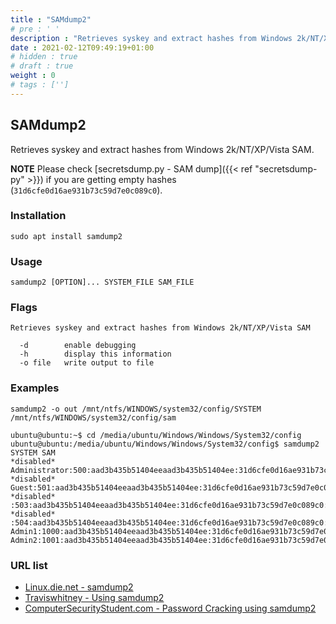 ```yaml
---
title : "SAMdump2"
# pre : ' '
description : "Retrieves syskey and extract hashes from Windows 2k/NT/XP/Vista SAM."
date : 2021-02-12T09:49:19+01:00
# hidden : true
# draft : true
weight : 0
# tags : ['']
---
```


## SAMdump2

Retrieves syskey and extract hashes from Windows 2k/NT/XP/Vista SAM.

**NOTE** Please check [secretsdump.py - SAM dump]({{< ref "secretsdump-py" >}}) if you are getting empty hashes (`31d6cfe0d16ae931b73c59d7e0c089c0`).

### Installation

```plain
sudo apt install samdump2
```

### Usage

```plain
samdump2 [OPTION]... SYSTEM_FILE SAM_FILE
```

### Flags

```plain
Retrieves syskey and extract hashes from Windows 2k/NT/XP/Vista SAM

  -d        enable debugging
  -h        display this information
  -o file   write output to file
```

### Examples

```plain
samdump2 -o out /mnt/ntfs/WINDOWS/system32/config/SYSTEM /mnt/ntfs/WINDOWS/system32/config/sam
```

```plain
ubuntu@ubuntu:~$ cd /media/ubuntu/Windows/Windows/System32/config
ubuntu@ubuntu:/media/ubuntu/Windows/Windows/System32/config$ samdump2 SYSTEM SAM
*disabled* Administrator:500:aad3b435b51404eeaad3b435b51404ee:31d6cfe0d16ae931b73c59d7e0c089c0:::
*disabled* Guest:501:aad3b435b51404eeaad3b435b51404ee:31d6cfe0d16ae931b73c59d7e0c089c0:::
*disabled* :503:aad3b435b51404eeaad3b435b51404ee:31d6cfe0d16ae931b73c59d7e0c089c0:::
*disabled* :504:aad3b435b51404eeaad3b435b51404ee:31d6cfe0d16ae931b73c59d7e0c089c0:::
Admin1:1000:aad3b435b51404eeaad3b435b51404ee:31d6cfe0d16ae931b73c59d7e0c089c0:::
Admin2:1001:aad3b435b51404eeaad3b435b51404ee:31d6cfe0d16ae931b73c59d7e0c089c0:::
```

### URL list

* [Linux.die.net - samdump2](https://linux.die.net/man/1/samdump2)
* [Traviswhitney - Using samdump2](https://traviswhitney.com/2016/12/30/using-samdump2/)
* [ComputerSecurityStudent.com - Password Cracking using samdump2](https://www.computersecuritystudent.com/SECURITY_TOOLS/PASSWORD_CRACKING/lesson2/index.html)
